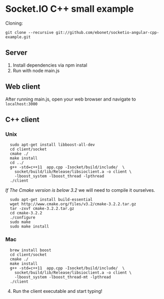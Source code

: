 # Socket.IO C++ small example

Cloning:

`git clone --recursive git://github.com/ebonet/socketio-angular-cpp-example.git`

## Server

1. Install dependencies via npm instal
2. Run with node main.js

## Web client

After running main.js, open your web browser and navigate to `localhost:3000`

## C++ client

### Unix

```
  sudo apt-get install libboost-all-dev
  cd client/socket
  cmake ./
  make install
  cd ../
  g++ -std=c++11  app.cpp -Isocket/build/include/  \
    socket/build/lib/Release/libsioclient.a -o client \
    -lboost_system -lboost_thread -lpthread
  ./client
```

*If The Cmake version is below 3.2* we will need to compile it ourselves.

```
  sudo apt-get install build-essential
  wget http://www.cmake.org/files/v3.2/cmake-3.2.2.tar.gz
  tar -zxvf cmake-3.2.2.tar.gz
  cd cmake-3.2.2
  ./configure
  sudo make
  sudo make install
```

### Mac

```
  brew install boost
  cd client/socket
  cmake ./
  make install
  g++ -std=c++11  app.cpp -Isocket/build/include/  \
    socket/build/lib/Release/libsioclient.a -o client \
    -lboost_system -lboost_thread-mt -lpthread
  ./client
```





4. Run the client executable and start typing!
